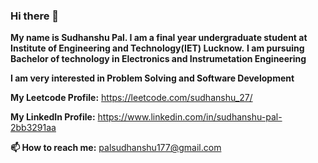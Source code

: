 ### Hi there 👋

**My name is Sudhanshu Pal. I am a final year undergraduate student at Institute of Engineering and Technology(IET) Lucknow.**
**I am pursuing Bachelor of technology in Electronics and Instrumetation Engineering**

**I am very interested in Problem Solving and Software Development**

**My Leetcode Profile:** https://leetcode.com/sudhanshu_27/

**My LinkedIn Profile:** https://www.linkedin.com/in/sudhanshu-pal-2bb3291aa

**📫 How to reach me:** palsudhanshu177@gmail.com
<!--
**sudhanshu27/sudhanshu27** is a ✨ _special_ ✨ repository because its `README.md` (this file) appears on your GitHub profile.

Here are some ideas to get you started:

- 🔭 I’m currently working on ...
- 🌱 I’m currently learning ...
- 👯 I’m looking to collaborate on ...
- 🤔 I’m looking for help with ...
- 💬 Ask me about ...
- 📫 How to reach me: ...
- 😄 Pronouns: ...
- ⚡ Fun fact: ...
-->
